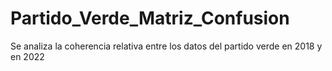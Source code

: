 # Partido_Verde_Matriz_Confusion
Se analiza la coherencia relativa entre los datos del partido verde en 2018 y en 2022
